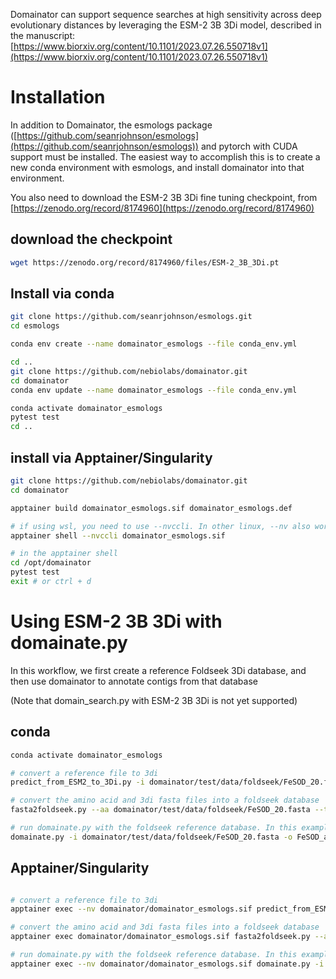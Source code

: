 Domainator can support sequence searches at high sensitivity across deep evolutionary distances by leveraging the ESM-2 3B 3Di model, described in the manuscript:
[https://www.biorxiv.org/content/10.1101/2023.07.26.550718v1](https://www.biorxiv.org/content/10.1101/2023.07.26.550718v1)

# Installation
In addition to Domainator, the esmologs package ([https://github.com/seanrjohnson/esmologs](https://github.com/seanrjohnson/esmologs)) and pytorch with CUDA support must be installed. The easiest way to accomplish this is to create a new conda environment with esmologs, and install domainator into that environment.

You also need to download the ESM-2 3B 3Di fine tuning checkpoint, from [https://zenodo.org/record/8174960](https://zenodo.org/record/8174960)

## download the checkpoint

```bash
wget https://zenodo.org/record/8174960/files/ESM-2_3B_3Di.pt
```

## Install via conda

```bash
git clone https://github.com/seanrjohnson/esmologs.git
cd esmologs

conda env create --name domainator_esmologs --file conda_env.yml

cd ..
git clone https://github.com/nebiolabs/domainator.git
cd domainator
conda env update --name domainator_esmologs --file conda_env.yml

conda activate domainator_esmologs
pytest test
cd ..
```

## install via Apptainer/Singularity

```bash
git clone https://github.com/nebiolabs/domainator.git
cd domainator

apptainer build domainator_esmologs.sif domainator_esmologs.def

# if using wsl, you need to use --nvccli. In other linux, --nv also works. These flags make the GPU visible to the container.
apptainer shell --nvccli domainator_esmologs.sif

# in the apptainer shell
cd /opt/domainator
pytest test
exit # or ctrl + d 
```

# Using ESM-2 3B 3Di with domainate.py

In this workflow, we first create a reference Foldseek 3Di database, and then use domainator to annotate contigs from that database

(Note that domain_search.py with ESM-2 3B 3Di is not yet supported)

## conda
```bash
conda activate domainator_esmologs

# convert a reference file to 3di
predict_from_ESM2_to_3Di.py -i domainator/test/data/foldseek/FeSOD_20.fasta -o FeSOD_20.3di.fasta --weights ESM-2_3B_3Di.pt --device cuda:0

# convert the amino acid and 3di fasta files into a foldseek database
fasta2foldseek.py --aa domainator/test/data/foldseek/FeSOD_20.fasta --tdi FeSOD_20.3di.fasta -o FeSOD

# run domainate.py with the foldseek reference database. In this example, our query is the same file we used to make the database, but it could be any fasta or genbank file.
domainate.py -i domainator/test/data/foldseek/FeSOD_20.fasta -o FeSOD_all_to_all_3Di.gb --foldseek FeSOD --esm2_3Di_checkpoint ESM-2_3B_3Di.pt --esm2_3Di_device cuda:0
```

## Apptainer/Singularity

```bash

# convert a reference file to 3di
apptainer exec --nv domainator/domainator_esmologs.sif predict_from_ESM2_to_3Di.py -i domainator/test/data/foldseek/FeSOD_20.fasta -o FeSOD_20.3di.fasta --weights ESM-2_3B_3Di.pt --device cuda:0

# convert the amino acid and 3di fasta files into a foldseek database
apptainer exec domainator/domainator_esmologs.sif fasta2foldseek.py --aa domainator/test/data/foldseek/FeSOD_20.fasta --tdi FeSOD_20.3di.fasta -o FeSOD

# run domainate.py with the foldseek reference database. In this example, our query is the same file we used to make the database, but it could be any fasta or genbank file.
apptainer exec --nv domainator/domainator_esmologs.sif domainate.py -i domainator/test/data/foldseek/FeSOD_20.fasta -o FeSOD_all_to_all_3Di.gb --foldseek FeSOD --esm2_3Di_checkpoint ESM-2_3B_3Di.pt --device cuda:0
```

